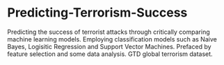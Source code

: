 # Predicting-Terrorism-Success
Predicting the success of terrorist attacks through critically comparing machine learning models. Employing classification models such as Naive Bayes, Logisitic Regression and Support Vector Machines.
Prefaced by feature selection and some data analysis.
GTD global terrorism dataset.

